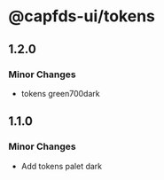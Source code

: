# @capfds-ui/tokens

## 1.2.0

### Minor Changes

- tokens green700dark

## 1.1.0

### Minor Changes

- Add tokens palet dark
